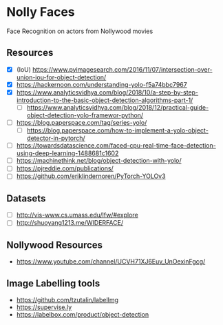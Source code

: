 # Nolly Faces
Face Recognition on actors from Nollywood movies

## Resources
- [x] (IoU) https://www.pyimagesearch.com/2016/11/07/intersection-over-union-iou-for-object-detection/
- [x] https://hackernoon.com/understanding-yolo-f5a74bbc7967
- [x] https://www.analyticsvidhya.com/blog/2018/10/a-step-by-step-introduction-to-the-basic-object-detection-algorithms-part-1/ 
    - [ ] https://www.analyticsvidhya.com/blog/2018/12/practical-guide-object-detection-yolo-framewor-python/
- [ ] https://blog.paperspace.com/tag/series-yolo/
    - [ ] https://blog.paperspace.com/how-to-implement-a-yolo-object-detector-in-pytorch/
- [ ] https://towardsdatascience.com/faced-cpu-real-time-face-detection-using-deep-learning-1488681c1602
- [ ] https://machinethink.net/blog/object-detection-with-yolo/
- [ ] https://pjreddie.com/publications/
- [ ] https://github.com/eriklindernoren/PyTorch-YOLOv3

## Datasets
- [ ] http://vis-www.cs.umass.edu/lfw/#explore
- [ ] http://shuoyang1213.me/WIDERFACE/

## Nollywood Resources
* https://www.youtube.com/channel/UCVH71XJ6Euv_UnOexinFgcg/

## Image Labelling tools
* https://github.com/tzutalin/labelImg
* https://supervise.ly
* https://labelbox.com/product/object-detection